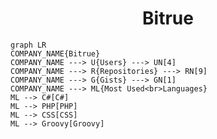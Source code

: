 <h1 align="center">Bitrue</h1>

```mermaid
graph LR
COMPANY_NAME{Bitrue}
COMPANY_NAME ---> U{Users} ---> UN[4]
COMPANY_NAME ---> R{Repositories} ---> RN[9]
COMPANY_NAME ---> G{Gists} ---> GN[1]
COMPANY_NAME ---> ML{Most Used<br>Languages}
ML --> C#[C#]
ML --> PHP[PHP]
ML --> CSS[CSS]
ML --> Groovy[Groovy]
```

